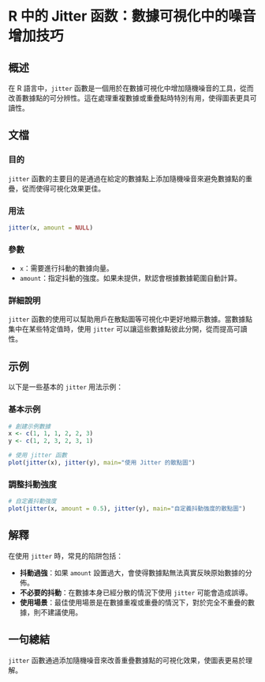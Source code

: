 <!--
Meta Description: # R 中的 Jitter 函数：數據可視化中的噪音增加技巧 ## 概述 在 R 語言中，`jitter` 函數是一個用於在數據可視化中增加隨機噪音的工具，從而改善數據點的可分辨性。這在處理重複數據或重疊點時特別有用，使得圖表更具可讀性。 ## 文檔 ### 目的 `jitter` 函數的主要目的是...
Meta Keywords: jitter, amount, plot, main, 數據可視化中的噪音增加技巧
-->

# R 中的 Jitter 函数：數據可視化中的噪音增加技巧

## 概述
在 R 語言中，`jitter` 函數是一個用於在數據可視化中增加隨機噪音的工具，從而改善數據點的可分辨性。這在處理重複數據或重疊點時特別有用，使得圖表更具可讀性。

## 文檔
### 目的
`jitter` 函數的主要目的是通過在給定的數據點上添加隨機噪音來避免數據點的重疊，從而使得可視化效果更佳。

### 用法
```R
jitter(x, amount = NULL)
```

### 參數
- `x`：需要進行抖動的數據向量。
- `amount`：指定抖動的強度。如果未提供，默認會根據數據範圍自動計算。

### 詳細說明
`jitter` 函數的使用可以幫助用戶在散點圖等可視化中更好地顯示數據。當數據點集中在某些特定值時，使用 `jitter` 可以讓這些數據點彼此分開，從而提高可讀性。

## 示例
以下是一些基本的 `jitter` 用法示例：

### 基本示例
```R
# 創建示例數據
x <- c(1, 1, 1, 2, 2, 3)
y <- c(1, 2, 3, 2, 3, 1)

# 使用 jitter 函數
plot(jitter(x), jitter(y), main="使用 Jitter 的散點圖")
```

### 調整抖動強度
```R
# 自定義抖動強度
plot(jitter(x, amount = 0.5), jitter(y), main="自定義抖動強度的散點圖")
```

## 解釋
在使用 `jitter` 時，常見的陷阱包括：
- **抖動過強**：如果 `amount` 設置過大，會使得數據點無法真實反映原始數據的分佈。
- **不必要的抖動**：在數據本身已經分散的情況下使用 `jitter` 可能會造成誤導。
- **使用場景**：最佳使用場景是在數據重複或重疊的情況下，對於完全不重疊的數據，則不建議使用。

## 一句總結
`jitter` 函數通過添加隨機噪音來改善重疊數據點的可視化效果，使圖表更易於理解。